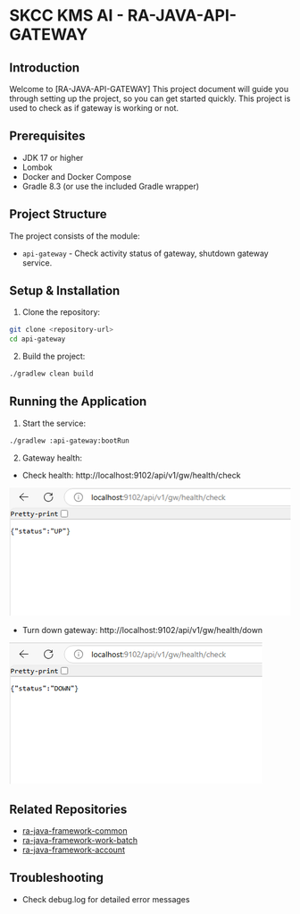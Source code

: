# SKCC KMS AI - RA-JAVA-API-GATEWAY

## Introduction

Welcome to [RA-JAVA-API-GATEWAY] This project document will guide you through setting up the project, so you can get started quickly.
This project is used to check as if gateway is working or not.

## Prerequisites

- JDK 17 or higher
- Lombok
- Docker and Docker Compose
- Gradle 8.3 (or use the included Gradle wrapper)

## Project Structure

The project consists of the module:

- `api-gateway` - Check activity status of gateway, shutdown gateway service.

## Setup & Installation

1. Clone the repository:

```bash
git clone <repository-url>
cd api-gateway
```

2. Build the project:

```bash
./gradlew clean build
```
## Running the Application

1. Start the service:

```bash
./gradlew :api-gateway:bootRun
```

2. Gateway health:

- Check health: http://localhost:9102/api/v1/gw/health/check

![health check](docs/imgs/gateway-up.png)

- Turn down gateway: http://localhost:9102/api/v1/gw/health/down

![shutdown gateway](docs/imgs/gateway-down.png)

## Related Repositories

- [ra-java-framework-common](https://github.com/skccmygit/ra-java-framework-common)
- [ra-java-framework-work-batch](https://github.com/skccmygit/ra-java-framework-work-batch)
- [ra-java-framework-account](https://github.com/skccmygit/ra-java-framework-account)

## Troubleshooting

- Check debug.log for detailed error messages


